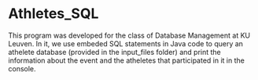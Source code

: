 # Athletes_SQL

This program was developed for the class of Database Management at KU Leuven. In it, we use embeded SQL statements in Java code to query an athelete database (provided in the input_files folder) and print the information about the event and the atheletes that participated in it in the console.
